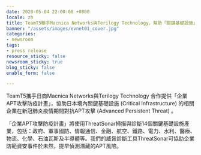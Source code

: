 ```yaml
---
date: 2020-05-04 22:00:08 +0800
locale: zh
title: TeamT5聯手Macnica Networks與Terilogy Technology，幫助「關鍵基礎設施」對抗APT攻擊
banner: "/assets/images/evnet01_cover.jpg"
categories:
- newsroom
tags:
- press release
resource_sticky: false
newsroom_sticky: true
blog_sticky: false
enable_form: false

---
```

TeamT5攜手日商Macnica Networks與Terilogy Technology 合作提供「企業APT攻擊防疫計畫」，協助日本境內關鍵基礎設施 (Critical Infrastructure) 的相關企業在新冠肺炎疫情期間對抗APT攻擊 (Advanced Persistent Threat) 。

「企業APT攻擊防疫計畫」將使用ThreatSonar掃描與診斷14個關鍵基礎設施產業，包括：政府、軍事國防、情報通信、金融、航空、鐵路、電力、水利、醫療、物流、化學、石油瓦斯及半導體等。我們的威脅診斷工具ThreatSonar可協助企業防範資安事件於未然，提早偵測潛藏的APT風險。
